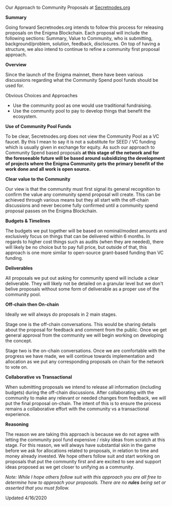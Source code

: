 Our Approach to Community Proposals at [Secretnodes.org ](https://secretnodes.org)

**Summary**

Going forward Secretnodes.org intends to follow this process for releasing proposals on the Enigma Blockchain. Each proposal will include the following sections: Summary, Value to Community, who is submitting, background/problem, solution, feedback, disclosures. On top of having a structure, we also intend to continue to refine a community first proposal approach.

**Overview**

Since the launch of the Enigma mainnet, there have been various discussions regarding what the Community Spend pool funds should be used for.

Obvious Choices and Approaches

* Use the community pool as one would use traditional fundraising.
* Use the community pool to pay to develop things that benefit the ecosystem.

**Use of Community Pool Funds**

To be clear, Secretnodes.org does not view the Community Pool as a VC faucet. By this I mean to say it is not a substitute for SEED / VC funding which is usually given in exchange for equity. As such our approach to Community Spend based proposals **at this stage of the network and for the foreseeable future will be based around subsidizing the development of projects where the Enigma Community gets the primary benefit of the work done and all work is open source.**

**Clear value to the Community**

Our view is that the community must first signal its general recognition to confirm the value any community spend proposal will create. This can be achieved through various means but they all start with the off-chain discussions and never become fully confirmed until a community spend proposal passes on the Enigma Blockchain.

**Budgets & Timelines**

The budgets we put together will be based on nominal/modest amounts and exclusively focus on things that can be delivered within 6 months. In regards to higher cost things such as audits (when they are needed), there will likely be no choice but to pay full price, but outside of that, this approach is one more similar to open-source grant-based funding than VC funding.

**Deliverables**

All proposals we put out asking for community spend will include a clear deliverable. They will likely not be detailed on a granular level but we don't belive proposals without some form of deliverable as a proper use of the community pool.

**Off-chain then On-chain**

Ideally we will always do proposals in 2 main stages.

Stage one is the off-chain conversations. This would be sharing details about the proposal for feedback and comment from the public. Once we get general approval from the community we will begin working on developing the concept.

Stage two is the on-chain conversations. Once we are comfortable with the progress we have made, we will continue towards implementation and allocation as we put any corresponding proposals on chain for the network to vote on.

**Collaborative vs Transactional**

When submitting proposals we intend to release all information (including budgets) during the off-chain discussions. After collaborating with the community to make any relevant or needed changes from feedback, we will put the final proposal on-chain. The intent of this is to ensure the process remains a collaborative effort with the community vs a transactional experience.

**Reasoning** 

The reason we are taking this approach is because we do not agree with letting the community pool fund expensive / risky ideas from scratch at this stage. For this reason, we will always have substantial skin in the game before we ask for allocations related to proposals, in relation to time and money already invested. We hope others follow suit and start working on proposals that put the community first and are excited to see and support ideas proposed as we get closer to unifying as a community.

*Note: While I hope others follow suit with this approach you are all free to determine how to approach your proposals. There are no **rules** being set or asserted that you must follow.*

Updated 4/16/2020
